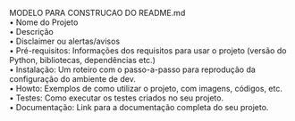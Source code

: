 MODELO PARA CONSTRUCAO DO README.md  
•	Nome do Projeto  
•	Descrição  
•	Disclaimer ou alertas/avisos  
•	Pré-requisitos: Informações dos requisitos para usar o projeto (versão do Python, bibliotecas, dependências etc.)  
•	Instalação: Um roteiro com o passo-a-passo para reprodução da configuração do ambiente de dev.  
•	Howto: Exemplos de como utilizar o projeto, com imagens, códigos, etc.  
•	Testes: Como executar os testes criados no seu projeto.  
•	Documentação: Link para a documentação completa do seu projeto.  
